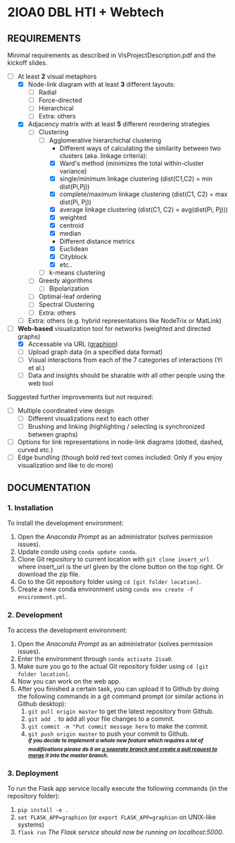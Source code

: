 # 2IOA0 DBL HTI + Webtech

## REQUIREMENTS
Minimal requirements as described in VisProjectDescription.pdf and the kickoff slides. 
- [ ] At least **2** visual metaphors
  - [x] Node-link diagram with at least **3** different layouts:
    - [ ] Radial
    - [ ] Force-directed
    - [ ] Hierarchical
    - [ ] Extra: others
  - [x] Adjacency matrix with at least **5** different reordering strategies
    - [ ] Clustering
      - [ ] Agglomerative hierarchichal clustering 
        - Different ways of calculating the similarity between two clusters (aka. linkage criteria):
        - [x] Ward's method (minimizes the total within-cluster variance)
        - [x] single/minimum linkage clustering (dist(C1,C2) = min dist(Pi,Pj))
        - [x] complete/maximum linkage clustering (dist(C1, C2) = max dist(Pi, Pj))
        - [x] average linkage clustering (dist(C1, C2) = avg(dist(Pi, Pj)))
        - [x] weighted
        - [x] centroid
        - [x] median
        - Different distance metrics
        - [x] Euclidean
        - [x] Cityblock
        - [x] etc..
      - [ ] k-means clustering
    - [ ] Greedy algorithms
      - [ ] Bipolarization
    - [ ] Optimal-leaf ordering
    - [ ] Spectral Clustering
    - [ ] Extra: others
  - [ ] Extra: others (e.g. hybrid representations like NodeTrix or MatLink)
- [ ] **Web-based** visualization tool for networks (weighted and directed graphs)
  - [x] Accessable via URL ([graphion](https://graphion.uddi.ng))
  - [ ] Upload graph data (in a specified data format)
  - [ ] Visual interactions from each of the 7 categories of interactions (Yi et al.)
  - [ ] Data and insights should be sharable with all other people using the web tool

Suggested further improvements but not required:
- [ ] Multiple coordinated view design
  - [ ] Different visualizations next to each other
  - [ ] Brushing and linking (highlighting / selecting is synchronized between graphs)
- [ ] Options for link representations in node-link diagrams (dotted, dashed, curved etc.)
- [ ] Edge bundling (though bold red text comes included: Only if you enjoy visualization and like to do more)

## DOCUMENTATION
### 1. Installation
To install the development environment:
1. Open the _Anaconda Prompt_ as an administrator (solves permission issues).
2. Update _conda_ using ```conda update conda```.
3. Clone Git repository to current location with ```git clone insert_url``` where insert_url is the url given by the clone button on the top right. Or download the zip file.
4. Go to the Git repository folder using ```cd [git folder location]```.
5. Create a new conda environment using ```conda env create -f environment.yml```.

### 2. Development
To access the development environment:
1. Open the _Anaconda Prompt_ as an administrator (solves permission issues).
2. Enter the environment through ```conda activate 2ioa0```.
3. Make sure you go to the actual Git repository folder using ```cd [git folder location]```.
4. Now you can work on the web app.
5. After you finished a certain task, you can upload it to Github by doing the following commands in a git command prompt (or similar actions in Github desktop):
   1. ```git pull origin master``` to get the latest repository from Github.
   2. ```git add .``` to add all your file changes to a commit.
   3. ```git commit -m "Put commit message here``` to make the commit.
   4. ```git push origin master``` to push your commit to Github.  
   <sup><em><strong>If you decide to implement a whole new feature which requires a lot of modifications please do it on <a href="https://git-scm.com/book/en/v2/Git-Branching-Basic-Branching-and-Merging">a seperate branch and create a pull request to merge</a> it into the master branch.</strong></em></sup>

### 3. Deployment
To run the Flask app service locally execute the following commands (in the repository folder):
1. ```pip install -e .```
2. ```set FLASK_APP=graphion``` (or ```export FLASK_APP=graphion``` on UNIX-like systems)
3. ```flask run```
_The Flask service should now be running on localhost:5000._
